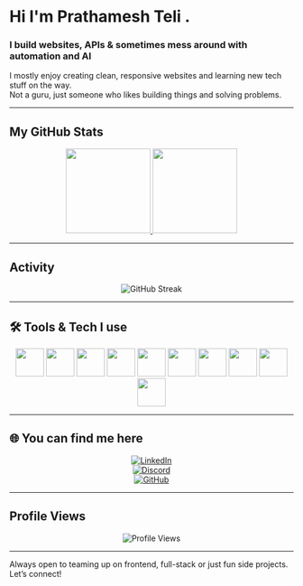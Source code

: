 # Hi  I'm Prathamesh Teli .

### I build websites, APIs & sometimes mess around with automation and AI  

I mostly enjoy creating clean, responsive websites and learning new tech stuff on the way.  
Not a guru, just someone who likes building things and solving problems.  

---

## My GitHub Stats  

<div align="center">

<a href="https://github.com/GeekPrathamesh">
  <img height="150" src="https://github-readme-stats.vercel.app/api?username=GeekPrathamesh&show_icons=true&theme=radical&hide_border=true" />
</a>
<a href="https://github.com/GeekPrathamesh">
  <img height="150" src="https://github-readme-stats.vercel.app/api/top-langs/?username=GeekPrathamesh&layout=compact&theme=radical&hide_border=true" />
</a>

</div>

---

##  Activity  

<div align="center">

![GitHub Streak](https://github-readme-streak-stats.herokuapp.com/?user=GeekPrathamesh&theme=radical&hide_border=true)  

</div>

---

## 🛠️ Tools & Tech I use  

<div align="center">

<img src="https://cdn.jsdelivr.net/gh/devicons/devicon/icons/javascript/javascript-original.svg" width="50px"/> 
<img src="https://cdn.jsdelivr.net/gh/devicons/devicon/icons/react/react-original.svg" width="50px"/> 
<img src="https://cdn.jsdelivr.net/gh/devicons/devicon/icons/nextjs/nextjs-original.svg" width="50px"/> 
<img src="https://cdn.jsdelivr.net/gh/devicons/devicon/icons/html5/html5-original.svg" width="50px"/> 
<img src="https://cdn.jsdelivr.net/gh/devicons/devicon/icons/css3/css3-original.svg" width="50px"/> 
<img src="https://cdn.jsdelivr.net/gh/devicons/devicon/icons/tailwindcss/tailwindcss-plain.svg" width="50px"/> 
<img src="https://cdn.jsdelivr.net/gh/devicons/devicon/icons/nodejs/nodejs-original.svg" width="50px"/> 
<img src="https://cdn.jsdelivr.net/gh/devicons/devicon/icons/express/express-original.svg" width="50px"/> 
<img src="https://cdn.jsdelivr.net/gh/devicons/devicon/icons/mongodb/mongodb-original.svg" width="50px"/> 
<img src="https://cdn.jsdelivr.net/gh/devicons/devicon/icons/firebase/firebase-plain.svg" width="50px"/> 

</div>

---

## 🌐 You can find me here  

<div align="center">

[![LinkedIn](https://img.shields.io/badge/LinkedIn-0A66C2?style=for-the-badge&logo=linkedin&logoColor=white)](https://www.linkedin.com/in/geekprathamesh/)  
[![Discord](https://img.shields.io/badge/Discord-5865F2?style=for-the-badge&logo=discord&logoColor=white)](https://discordapp.com/users/geekprathamesh14)  
[![GitHub](https://img.shields.io/badge/GitHub-181717?style=for-the-badge&logo=github&logoColor=white)](https://github.com/GeekPrathamesh)  

</div>

---

##  Profile Views  

<div align="center">
  
![Profile Views](https://komarev.com/ghpvc/?username=GeekPrathamesh&label=Profile%20views&color=0e75b6&style=flat)

</div>

---

 Always open to teaming up on frontend, full-stack or just fun side projects. Let’s connect! 
